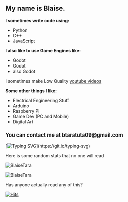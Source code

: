 ## My name is Blaise.

**I sometimes write code using:**
 - Python
 - C++
 - JavaScript
 
**I also like to use Game Engines like:**
 - Godot
 - Godot
 - also Godot

I sometimes make Low Quality [youtube videos](https://www.youtube.com/@LowQualityCoding)

**Some other things I like:**
 - Electrical Engineering Stuff
 - Arduino
 - Raspberry PI
 - Game Dev (PC and Mobile)
 - Digital Art

<h3 align="left">
  You can contact me at btaratuta09@gmail.com
</h3>

[![Typing SVG](https://readme-typing-svg.herokuapp.com?size=30&lines=Hello,+World!)](https://git.io/typing-svg)

Here is some random stats that no one will read

![BlaiseTara](https://github-readme-stats.vercel.app/api?username=BlaiseTara&show_icons=true&theme=tokyonight&hide=["issues"])

![BlaiseTara](https://github-readme-stats.vercel.app/api/top-langs?username=BlaiseTara&show_icons=true&theme=tokyonight&layout=compact)

Has anyone actually read any of this?

[![Hits](https://hits.seeyoufarm.com/api/count/incr/badge.svg?url=https%3A%2F%2Fgithub.com%2FBlaiseTara%2Fhit-counter&count_bg=%2379C83D&title_bg=%23555555&icon=&icon_color=%23E7E7E7&title=hits&edge_flat=false)](https://hits.seeyoufarm.com)
